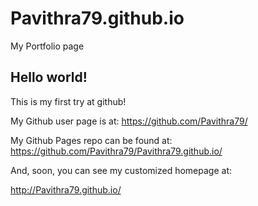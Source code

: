 # Pavithra79.github.io
My Portfolio page


## Hello world!

This is my first try at github!

My Github user page is at: 
https://github.com/Pavithra79/

My Github Pages repo can be found at:  
https://github.com/Pavithra79/Pavithra79.github.io/

And, soon, you can see my customized homepage at:

http://Pavithra79.github.io/
